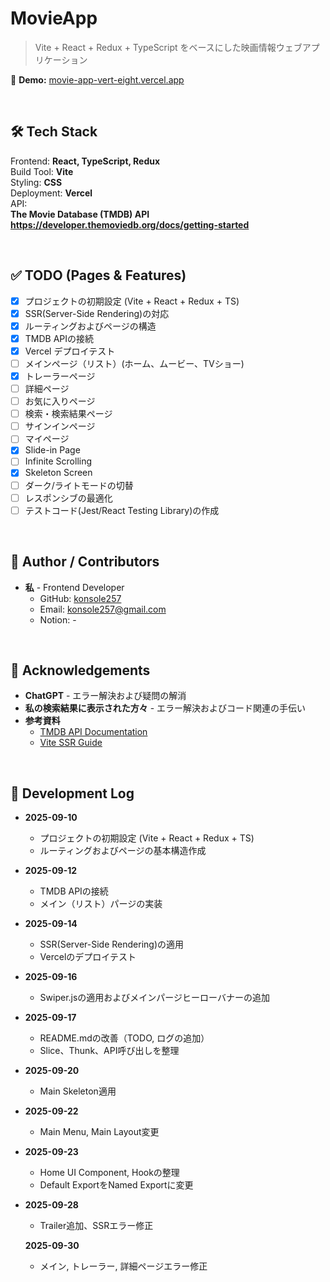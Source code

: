 MovieApp
===

> Vite + React + Redux + TypeScript をベースにした映画情報ウェブアプリケーション

🔗 **Demo:** [movie-app-vert-eight.vercel.app](https://movie-app-vert-eight.vercel.app/)

<br>

## 🛠️ Tech Stack
Frontend: **React, TypeScript, Redux**  
Build Tool: **Vite**  
Styling: **CSS**  
Deployment: **Vercel**  
API:  
**The Movie Database (TMDB) API  
https://developer.themoviedb.org/docs/getting-started**  

<br>

## ✅ TODO (Pages & Features)
- [x] プロジェクトの初期設定 (Vite + React + Redux + TS)
- [x] SSR(Server-Side Rendering)の対応
- [x] ルーティングおよびページの構造
- [x] TMDB APIの接続
- [x] Vercel デプロイテスト
- [ ] メインページ（リスト）(ホーム、ムービー、TVショー)
- [x] トレーラーページ
- [ ] 詳細ページ
- [ ] お気に入りページ
- [ ] 検索・検索結果ページ
- [ ] サインインページ
- [ ] マイページ
- [x] Slide-in Page
- [ ] Infinite Scrolling
- [x] Skeleton Screen
- [ ] ダーク/ライトモードの切替
- [ ] レスポンシブの最適化
- [ ] テストコード(Jest/React Testing Library)の作成

<br>

## 👤 Author / Contributors

- **私** - Frontend Developer  
  - GitHub: [konsole257](https://github.com/konsole257)  
  - Email: konsole257@gmail.com
  - Notion: -
 
<br>

## 🙏 Acknowledgements

- **ChatGPT** - エラー解決および疑問の解消
- **私の検索結果に表示された方々** - エラー解決およびコード関連の手伝い  
- **参考資料**
  - [TMDB API Documentation](https://www.themoviedb.org/documentation/api)
  - [Vite SSR Guide](https://vitejs.dev/guide/ssr.html)

<br>

## 📝 Development Log

- **2025-09-10**
  - プロジェクトの初期設定 (Vite + React + Redux + TS)
  - ルーティングおよびページの基本構造作成

- **2025-09-12**
  - TMDB APIの接続
  - メイン（リスト）パージの実装

- **2025-09-14**
  - SSR(Server-Side Rendering)の適用
  - Vercelのデプロイテスト

- **2025-09-16**
  - Swiper.jsの適用およびメインパージヒーローバナーの追加

- **2025-09-17**
  - README.mdの改善（TODO, ログの追加）
  - Slice、Thunk、API呼び出しを整理

- **2025-09-20**
  - Main Skeleton適用

- **2025-09-22**
  - Main Menu, Main Layout変更

- **2025-09-23**
  - Home UI Component, Hookの整理
  - Default ExportをNamed Exportに変更

- **2025-09-28**
  - Trailer追加、SSRエラー修正

  **2025-09-30**
  - メイン, トレーラー, 詳細ページエラー修正
  